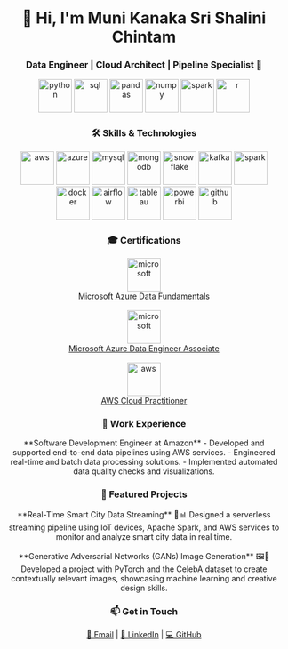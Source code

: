 <h1 align="center">👋 Hi, I'm Muni Kanaka Sri Shalini Chintam</h1> <h3 align="center">Data Engineer | Cloud Architect | Pipeline Specialist 🚀</h3> <p align="center"> <img src="https://img.icons8.com/color/48/000000/python.png" alt="python" title="Python" width="60"/> <img src="https://img.icons8.com/color/48/000000/sql.png" alt="sql" title="SQL" width="60"/> <img src="https://img.icons8.com/color/48/000000/pandas.png" alt="pandas" title="Pandas" width="60"/> <img src="https://img.icons8.com/color/48/000000/numpy.png" alt="numpy" title="Numpy" width="60"/> <img src="https://img.icons8.com/color/48/000000/apache-spark.png" alt="spark" title="Apache Spark" width="60"/> <img src="https://img.icons8.com/color/48/000000/r.png" alt="r" title="R" width="60"/> </p> <h3 align="center">🛠️ Skills & Technologies</h3> <p align="center"> <img src="https://img.icons8.com/color/48/000000/aws.png" alt="aws" title="AWS" width="60"/> <img src="https://img.icons8.com/color/48/000000/azure.png" alt="azure" title="Azure" width="60"/> <img src="https://img.icons8.com/color/48/000000/mysql.png" alt="mysql" title="MySQL" width="60"/> <img src="https://img.icons8.com/color/48/000000/mongodb.png" alt="mongodb" title="MongoDB" width="60"/> <img src="https://img.icons8.com/color/48/000000/snowflake.png" alt="snowflake" title="Snowflake" width="60"/> <img src="https://img.icons8.com/color/48/000000/kafka.png" alt="kafka" title="Kafka" width="60"/> <img src="https://img.icons8.com/color/48/000000/spark.png" alt="spark" title="Spark" width="60"/> <img src="https://img.icons8.com/color/48/000000/docker.png" alt="docker" title="Docker" width="60"/> <img src="https://img.icons8.com/color/48/000000/airflow.png" alt="airflow" title="Apache Airflow" width="60"/> <img src="https://img.icons8.com/color/48/000000/tableau.png" alt="tableau" title="Tableau" width="60"/> <img src="https://img.icons8.com/color/48/000000/powerbi.png" alt="powerbi" title="Power BI" width="60"/> <img src="https://img.icons8.com/color/48/000000/github.png" alt="github" title="GitHub" width="60"/> </p> <h3 align="center">🎓 Certifications</h3> <p align="center"> <a href="https://learn.microsoft.com/en-us/certifications/data-fundamentals/" target="_blank"> <img src="https://img.icons8.com/color/48/000000/microsoft.png" alt="microsoft" title="Microsoft Azure Data Fundamentals" width="60"/> <br/>Microsoft Azure Data Fundamentals </a> <br/><br/> <a href="https://learn.microsoft.com/en-us/certifications/azure-data-engineer/" target="_blank"> <img src="https://img.icons8.com/color/48/000000/microsoft.png" alt="microsoft" title="Microsoft Azure Data Engineer Associate" width="60"/> <br/>Microsoft Azure Data Engineer Associate </a> <br/><br/> <a href="https://aws.amazon.com/certification/certified-cloud-practitioner/" target="_blank"> <img src="https://img.icons8.com/color/48/000000/amazon-web-services.png" alt="aws" title="AWS Cloud Practitioner" width="60"/> <br/>AWS Cloud Practitioner </a> </p> <h3 align="center">💼 Work Experience</h3> <p align="center"> **Software Development Engineer at Amazon** - Developed and supported end-to-end data pipelines using AWS services. - Engineered real-time and batch data processing solutions. - Implemented automated data quality checks and visualizations. </p> <h3 align="center">🚀 Featured Projects</h3> <p align="center"> **Real-Time Smart City Data Streaming** 🌆📊 Designed a serverless streaming pipeline using IoT devices, Apache Spark, and AWS services to monitor and analyze smart city data in real time. <br/><br/> **Generative Adversarial Networks (GANs) Image Generation** 🖼️🤖 Developed a project with PyTorch and the CelebA dataset to create contextually relevant images, showcasing machine learning and creative design skills. </p> <h3 align="center">📫 Get in Touch</h3> <p align="center"> <a href="mailto:kanakasri06@gmail.com" target="_blank">📧 Email</a> | <a href="https://linkedin.com/in/sri-shalini-chintam" target="_blank">🔗 LinkedIn</a> | <a href="https://github.com/shakti963" target="_blank">💻 GitHub</a> </p>
